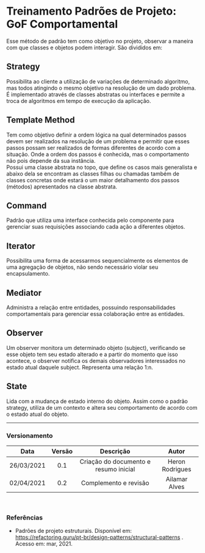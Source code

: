 # Treinamento Padrões de Projeto: GoF Comportamental

Esse método de padrão tem como objetivo no projeto, observar a maneira com que classes e objetos podem interagir. São divididos em:

## Strategy
Possibilita ao cliente a utilização de variações de determinado algoritmo, mas todos atingindo o mesmo objetivo na resolução de um dado problema. É implementado através de classes abstratas ou interfaces e permite a troca de algoritmos em tempo de execução da aplicação.

## Template Method

Tem como objetivo definir a ordem lógica na qual determinados passos devem ser realizados na resolução de um problema e permitir que esses passos possam ser realizados de formas diferentes de acordo com a situação. Onde a ordem dos passos é conhecida, mas o comportamento não pois depende da sua instância. <br>
Possui uma classe abstrata no topo, que define os casos mais generalista e abaixo dela se encontram as classes filhas ou chamadas também de classes concretas onde estará o um maior detalhamento dos passos (métodos) apresentados na classe abstrata. 

## Command
Padrão que utiliza uma interface conhecida pelo componente para gerenciar suas requisições associando cada ação a diferentes objetos.

## Iterator
Possibilita uma forma de acessarmos sequencialmente os elementos de uma agregação de objetos, não sendo necessário violar seu encapsulamento.

## Mediator
Administra a relação entre entidades, possuindo responsabilidades comportamentais para gerenciar essa colaboração entre as entidades.

## Observer
Um observer monitora um determinado objeto (subject), verificando se esse objeto tem seu estado alterado e a partir do momento que isso acontece, o observer notifica os demais observadores interessados no estado atual daquele subject. Representa uma relação 1:n.

## State
Lida com a mudança de estado interno do objeto. Assim como o padrão strategy, utiliza de um contexto e altera seu comportamento de acordo com o estado atual do objeto.

---

### Versionamento

|Data|Versão|Descrição|Autor|
|:--:|:----:|:-------:|:---:|
|26/03/2021| 0.1 | Criação do documento e resumo inicial | Heron Rodrigues
|02/04/2021| 0.2 | Complemento e revisão | Ailamar Alves

<br>

### Referências 
 - Padrões de projeto estruturais. Disponível em: https://refactoring.guru/pt-br/design-patterns/structural-patterns . Acesso em: mar, 2021.
